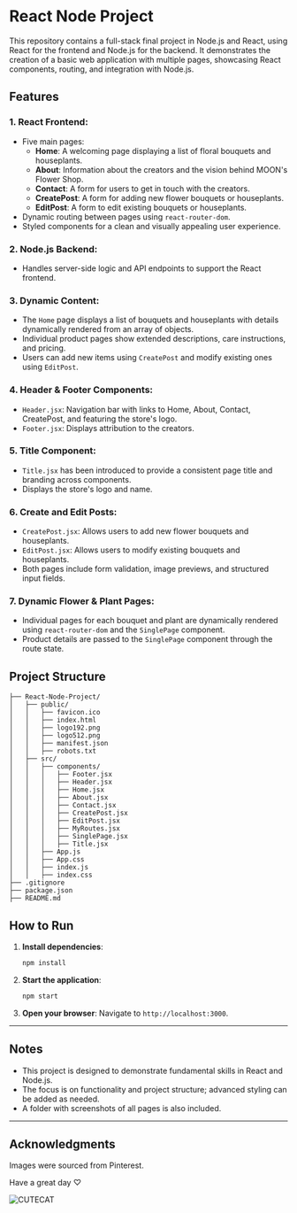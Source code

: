 # React Node Project

This repository contains a full-stack final project in Node.js and React, using React for the frontend and Node.js for the backend. It demonstrates the creation of a basic web application with multiple pages, showcasing React components, routing, and integration with Node.js.

## Features

### 1. **React Frontend**:
- Five main pages:
  - **Home**: A welcoming page displaying a list of floral bouquets and houseplants.
  - **About**: Information about the creators and the vision behind MOON's Flower Shop.
  - **Contact**: A form for users to get in touch with the creators.
  - **CreatePost**: A form for adding new flower bouquets or houseplants.
  - **EditPost**: A form to edit existing bouquets or houseplants.
- Dynamic routing between pages using `react-router-dom`.
- Styled components for a clean and visually appealing user experience.

### 2. **Node.js Backend**:
- Handles server-side logic and API endpoints to support the React frontend.

### 3. **Dynamic Content**:
- The `Home` page displays a list of bouquets and houseplants with details dynamically rendered from an array of objects.
- Individual product pages show extended descriptions, care instructions, and pricing.
- Users can add new items using `CreatePost` and modify existing ones using `EditPost`.

### 4. **Header & Footer Components**:
- `Header.jsx`: Navigation bar with links to Home, About, Contact, CreatePost, and featuring the store's logo.
- `Footer.jsx`: Displays attribution to the creators.

### 5. **Title Component**:
- `Title.jsx` has been introduced to provide a consistent page title and branding across components.
- Displays the store's logo and name.

### 6. **Create and Edit Posts**:
- `CreatePost.jsx`: Allows users to add new flower bouquets and houseplants.
- `EditPost.jsx`: Allows users to modify existing bouquets and houseplants.
- Both pages include form validation, image previews, and structured input fields.

### 7. **Dynamic Flower & Plant Pages**:
- Individual pages for each bouquet and plant are dynamically rendered using `react-router-dom` and the `SinglePage` component.
- Product details are passed to the `SinglePage` component through the route state.

## Project Structure

```plaintext
├── React-Node-Project/
│   ├── public/
│   │   ├── favicon.ico
│   │   ├── index.html
│   │   ├── logo192.png
│   │   ├── logo512.png
│   │   ├── manifest.json
│   │   ├── robots.txt
│   ├── src/
│   │   ├── components/
│   │   │   ├── Footer.jsx
│   │   │   ├── Header.jsx
│   │   │   ├── Home.jsx
│   │   │   ├── About.jsx
│   │   │   ├── Contact.jsx
│   │   │   ├── CreatePost.jsx
│   │   │   ├── EditPost.jsx
│   │   │   ├── MyRoutes.jsx
│   │   │   ├── SinglePage.jsx
│   │   │   ├── Title.jsx
│   │   ├── App.js
│   │   ├── App.css
│   │   ├── index.js
│   │   ├── index.css
├── .gitignore
├── package.json
├── README.md
```

## How to Run

1. **Install dependencies**:
   ```bash
   npm install
   ```

2. **Start the application**:
   ```bash
   npm start
   ```

3. **Open your browser**:
   Navigate to `http://localhost:3000`.

---

## Notes

- This project is designed to demonstrate fundamental skills in React and Node.js.
- The focus is on functionality and project structure; advanced styling can be added as needed.
- A folder with screenshots of all pages is also included.

---

## Acknowledgments

Images were sourced from Pinterest.




Have a great day ♡

![CUTECAT](https://github.com/user-attachments/assets/e0a1f793-2aad-4b65-9102-23d40a738d52)


